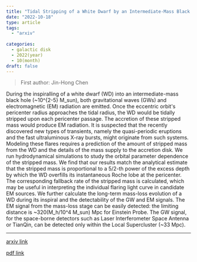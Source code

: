 ```yaml
---
title: "Tidal Stripping of a White Dwarf by an Intermediate-Mass Black Hole"
date: "2022-10-18"
type: article
tags:
  - "arxiv"
  
categories:
  - galactic disk
  - 2022(year)
  - 10(month)
draft: false
---
```

> First author: Jin-Hong Chen

 During the inspiralling of a white dwarf (WD) into an intermediate-mass black
hole (~10^{2-5} M_sun), both gravitational waves (GWs) and electromagnetic (EM)
radiation are emitted. Once the eccentric orbit's pericenter radius approaches
the tidal radius, the WD would be tidally stripped upon each pericenter
passage. The accretion of these stripped mass would produce EM radiation. It is
suspected that the recently discovered new types of transients, namely the
quasi-periodic eruptions and the fast ultraluminous X-ray bursts, might
originate from such systems. Modeling these flares requires a prediction of the
amount of stripped mass from the WD and the details of the mass supply to the
accretion disk. We run hydrodynamical simulations to study the orbital
parameter dependence of the stripped mass. We find that our results match the
analytical estimate that the stripped mass is proportional to a 5/2-th power of
the excess depth by which the WD overfills its instantaneous Roche lobe at the
pericenter. The corresponding fallback rate of the stripped mass is calculated,
which may be useful in interpreting the individual flaring light curve in
candidate EM sources. We further calculate the long-term mass-loss evolution of
a WD during its inspiral and the detectability of the GW and EM signals. The EM
signal from the mass-loss stage can be easily detected: the limiting distance
is ~320(M_h/10^4 M_sun) Mpc for Einstein Probe. The GW signal, for the
space-borne detectors such as Laser Interferometer Space Antenna or TianQin,
can be detected only within the Local Supercluster (~33 Mpc).

---
[arxiv link](http://arxiv.org/abs/2210.09945v1)

[pdf link](http://arxiv.org/pdf/2210.09945v1)
